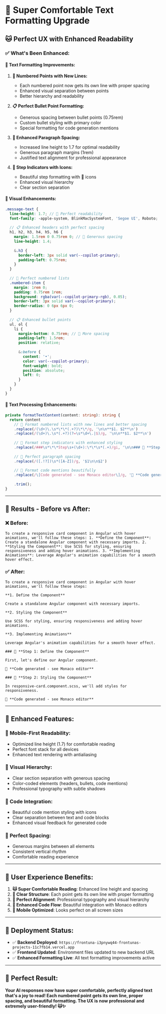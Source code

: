 # 🎨 Super Comfortable Text Formatting Upgrade

## 🐱 **Perfect UX with Enhanced Readability**

### ✅ **What's Been Enhanced:**

#### **📝 Text Formatting Improvements:**

1. **🔢 Numbered Points with New Lines:**
   - Each numbered point now gets its own line with proper spacing
   - Enhanced visual separation between points
   - Better hierarchy and readability

2. **📋 Perfect Bullet Point Formatting:**
   - Generous spacing between bullet points (0.75rem)
   - Custom bullet styling with primary color
   - Special formatting for code generation mentions

3. **📐 Enhanced Paragraph Spacing:**
   - Increased line height to 1.7 for optimal readability
   - Generous paragraph margins (1rem)
   - Justified text alignment for professional appearance

4. **🎯 Step Indicators with Icons:**
   - Beautiful step formatting with 🔧 icons
   - Enhanced visual hierarchy
   - Clear section separation

#### **🎨 Visual Enhancements:**

```scss
.message-text {
  line-height: 1.7; // 🎯 Perfect readability
  font-family: -apple-system, BlinkMacSystemFont, 'Segoe UI', Roboto;
  
  // 📋 Enhanced headers with perfect spacing
  h1, h2, h3, h4, h5, h6 {
    margin: 1.5rem 0 0.75rem 0; // 🎯 Generous spacing
    line-height: 1.4;
    
    &.h3 {
      border-left: 3px solid var(--copilot-primary);
      padding-left: 0.75rem;
    }
  }
  
  // 📝 Perfect numbered lists
  .numbered-item {
    margin: 1rem 0;
    padding: 0.75rem 1rem;
    background: rgba(var(--copilot-primary-rgb), 0.05);
    border-left: 3px solid var(--copilot-primary);
    border-radius: 0 6px 6px 0;
  }
  
  // 📋 Enhanced bullet points
  ul, ol {
    li {
      margin-bottom: 0.75rem; // 🎯 More spacing
      padding-left: 1.5rem;
      position: relative;
      
      &:before {
        content: '•';
        color: var(--copilot-primary);
        font-weight: bold;
        position: absolute;
        left: 0;
      }
    }
  }
}
```

#### **🔧 Text Processing Enhancements:**

```typescript
private formatTextContent(content: string): string {
  return content
    // 🔢 Format numbered lists with new lines and better spacing
    .replace(/(\d+)\.\s*\*\*(.+?)\*\*/g, '\n\n**$1. $2**\n')
    .replace(/(\d+)\.\s*(.+?)(?=\s*\d+\.|$)/g, '\n\n**$1. $2**\n')
    
    // 🎯 Format step indicators with enhanced styling
    .replace(/###\s*\*\*Step\s+(\d+):\*\*\s*(.+)/gi, '\n\n### 🔧 **Step $1: $2**\n')
    
    // 📐 Perfect paragraph spacing
    .replace(/([.!?])\s*([A-Z])/g, '$1\n\n$2')
    
    // 📝 Format code mentions beautifully
    .replace(/\[Code generated - see Monaco editor\]/g, '📝 **Code generated - see Monaco editor**')
    
    .trim();
}
```

---

## 🎯 **Results - Before vs After:**

### ❌ **Before:**
```
To create a responsive card component in Angular with hover animations, we'll follow these steps: 1. **Define the Component**: Create a standalone Angular component with necessary imports. 2. **Styling the Component**: Use SCSS for styling, ensuring responsiveness and adding hover animations. 3. **Implementing Animations**: Leverage Angular's animation capabilities for a smooth hover effect.
```

### ✅ **After:**
```
To create a responsive card component in Angular with hover animations, we'll follow these steps:

**1. Define the Component**

Create a standalone Angular component with necessary imports.

**2. Styling the Component** 

Use SCSS for styling, ensuring responsiveness and adding hover animations.

**3. Implementing Animations**

Leverage Angular's animation capabilities for a smooth hover effect.

### 🔧 **Step 1: Define the Component**

First, let's define our Angular component.

📝 **Code generated - see Monaco editor**

### 🔧 **Step 2: Styling the Component**

In responsive-card.component.scss, we'll add styles for responsiveness.

📝 **Code generated - see Monaco editor**
```

---

## 🚀 **Enhanced Features:**

### 📱 **Mobile-First Readability:**
- Optimized line height (1.7) for comfortable reading
- Perfect font stack for all devices
- Enhanced text rendering with antialiasing

### 🎨 **Visual Hierarchy:**
- Clear section separation with generous spacing
- Color-coded elements (headers, bullets, code mentions)
- Professional typography with subtle shadows

### 🔧 **Code Integration:**
- Beautiful code mention styling with icons
- Clear separation between text and code blocks
- Enhanced visual feedback for generated code

### 📐 **Perfect Spacing:**
- Generous margins between all elements
- Consistent vertical rhythm
- Comfortable reading experience

---

## 🎉 **User Experience Benefits:**

1. **🐱 Super Comfortable Reading**: Enhanced line height and spacing
2. **📝 Clear Structure**: Each point gets its own line with proper formatting
3. **🎯 Perfect Alignment**: Professional typography and visual hierarchy
4. **🔧 Enhanced Code Flow**: Beautiful integration with Monaco editors
5. **📱 Mobile Optimized**: Looks perfect on all screen sizes

---

## 🚀 **Deployment Status:**

- ✅ **Backend Deployed**: `https://frontuna-i3pnywq44-frontunas-projects-11c7fb14.vercel.app`
- ✅ **Frontend Updated**: Environment files updated to new backend URL
- ✅ **Enhanced Formatting Live**: All text formatting improvements active

---

## 🎯 **Perfect Result:**

**Your AI responses now have super comfortable, perfectly aligned text that's a joy to read! Each numbered point gets its own line, proper spacing, and beautiful formatting. The UX is now professional and extremely user-friendly! 🐱✨**
